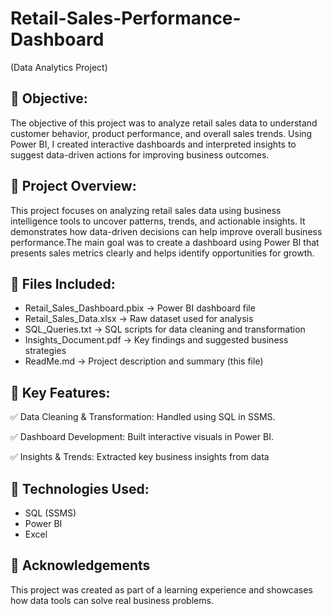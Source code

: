 # Retail-Sales-Performance-Dashboard
(Data Analytics Project)
## 🎯 Objective:

The objective of this project was to analyze retail sales data to understand customer behavior, product performance, and overall sales trends. Using Power BI, I created interactive dashboards and interpreted insights to suggest data-driven actions for improving business outcomes.

## 📁 Project Overview:

This project focuses on analyzing retail sales data using business intelligence tools to uncover patterns, trends, and actionable insights. It demonstrates how data-driven decisions can help improve overall business performance.The main goal was to create a dashboard using Power BI that presents sales metrics clearly and helps identify opportunities for growth.

## 📂 Files Included:

- Retail_Sales_Dashboard.pbix → Power BI dashboard file
- Retail_Sales_Data.xlsx → Raw dataset used for analysis
- SQL_Queries.txt → SQL scripts for data cleaning and transformation
- Insights_Document.pdf → Key findings and suggested business strategies
- ReadMe.md → Project description and summary (this file)

## 🔑 Key Features:

✅ Data Cleaning & Transformation: Handled using SQL in SSMS.

✅ Dashboard Development: Built interactive visuals in Power BI.

✅ Insights & Trends: Extracted key business insights from data

## 🚀 Technologies Used:

- SQL (SSMS)
- Power BI
- Excel

## 📎 Acknowledgements
This project was created as part of a learning experience and showcases how data tools can solve real business problems.
